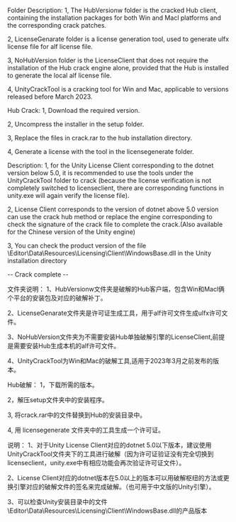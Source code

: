 Folder Description:
1, The HubVersionw folder is the cracked Hub client, containing the installation packages for both Win and Macl platforms and the corresponding crack patches.

2, LicenseGenarate folder is a license generation tool, used to generate ulfx license file for alf license file.

3, NoHubVersion folder is the LicenseClient that does not require the installation of the Hub crack engine alone, provided that the Hub is installed to generate the local alf license file.

4, UnityCrackTool is a cracking tool for Win and Mac, applicable to versions released before March 2023.

Hub Crack:
1, Download the required version.

2, Uncompress the installer in the setup folder.

3, Replace the files in crack.rar to the hub installation directory.

4, Generate a license with the tool in the licensegenerate folder.

Description:
1, for the Unity License Client corresponding to the dotnet version below 5.0, it is recommended to use the tools under the UnityCrackTool folder to crack (because the license verification is not completely switched to licenseclient, there are corresponding functions in unity.exe will again verify the license file).

2, License Client corresponds to the version of dotnet above 5.0 version can use the crack hub method or replace the engine corresponding to check the signature of the crack file to complete the crack.(Also available for the Chinese version of the Unity engine)

3,  You can check the product version of the file \Editor\Data\Resources\Licensing\Client\WindowsBase.dll in the Unity installation directory

-- Crack complete --

文件夹说明：
1、HubVersionw文件夹是破解的Hub客户端，包含Win和Macl俩个平台的安装包及对应的破解补丁。

2、LicenseGenarate文件夹是许可证生成工具，用于alf许可文件生成ulfx许可文件。

3、NoHubVersion文件夹为不需要安装Hub单独破解引擎的LicenseClient,前提是需要安装Hub生成本机的alf许可文件。

4、UnityCrackTool为Win和Mac的破解工具,适用于2023年3月之前发布的版本。

Hub破解：
1，下载所需的版本。

2，解压setup文件夹中的安装程序。

3, 将crack.rar中的文件替换到Hub的安装目录中。

4, 用 licensegenerate 文件夹中的工具生成一个许可证。

说明：
1、对于Unity License Client对应的dotnet 5.0以下版本，建议使用UnityCrackTool文件夹下的工具进行破解（因为许可证验证没有完全切换到licenseclient，unity.exe中有相应功能会再次验证许可证文件）。

2、License Client对应的dotnet版本在5.0以上的版本可以用破解枢纽的方法或更换引擎对应的破解文件的签名来完成破解。（也可用于中文版的Unity引擎）。

3、可以检查Unity安装目录中的文件\Editor\Data\Resources\Licensing\Client\WindowsBase.dll的产品版本
